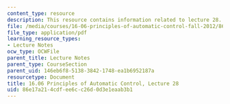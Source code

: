 ```yaml
---
content_type: resource
description: This resource contains information related to lecture 28.
file: /media/courses/16-06-principles-of-automatic-control-fall-2012/86e17a214cdfee6cc26d0d3e1eaab3b1_MIT16_06F12_Lecture_28.pdf
file_type: application/pdf
learning_resource_types:
- Lecture Notes
ocw_type: OCWFile
parent_title: Lecture Notes
parent_type: CourseSection
parent_uid: 146eb6f8-5138-3842-1748-ea1b6952187a
resourcetype: Document
title: 16.06 Principles of Automatic Control, Lecture 28
uid: 86e17a21-4cdf-ee6c-c26d-0d3e1eaab3b1
---
```

